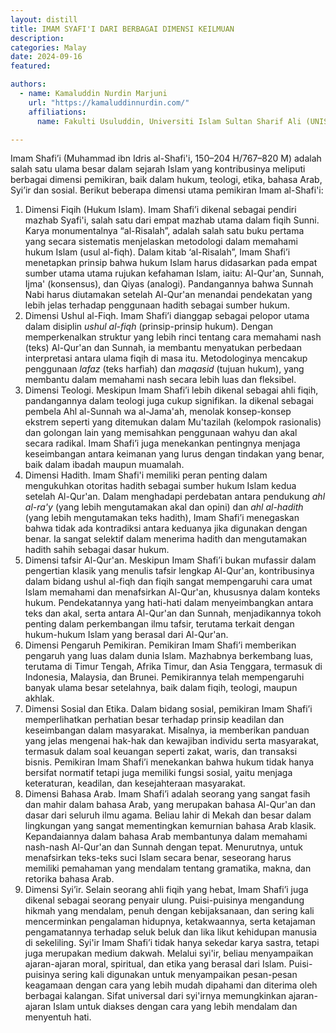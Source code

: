 ```yaml
---
layout: distill
title: IMAM SYAFI'I DARI BERBAGAI DIMENSI KEILMUAN
description:
categories: Malay
date: 2024-09-16
featured:

authors:
  - name: Kamaluddin Nurdin Marjuni
    url: "https://kamaluddinnurdin.com/"
    affiliations:
      name: Fakulti Usuluddin, Universiti Islam Sultan Sharif Ali (UNISSA)

---
```

Imam Shafi’i (Muhammad ibn Idris al-Shafi'i, 150–204 H/767–820 M) adalah salah satu ulama besar dalam sejarah Islam yang kontribusinya meliputi berbagai dimensi pemikiran, baik dalam hukum, teologi, etika, bahasa Arab, Syi’ir dan sosial. Berikut beberapa dimensi utama pemikiran Imam al-Shafi'i:
1. Dimensi Fiqih (Hukum Islam).
Imam Shafi’i dikenal sebagai pendiri mazhab Syafi'i, salah satu dari empat mazhab utama dalam fiqih Sunni. Karya monumentalnya “al-Risalah”, adalah salah satu buku pertama yang secara sistematis menjelaskan metodologi dalam memahami hukum Islam (usul al-fiqh). Dalam kitab ‘al-Risalah”, Imam Shafi’i menetapkan prinsip bahwa hukum Islam harus didasarkan pada empat sumber utama utama rujukan kefahaman Islam, iaitu: Al-Qur'an, Sunnah, Ijma' (konsensus), dan Qiyas (analogi). Pandangannya bahwa Sunnah Nabi harus diutamakan setelah Al-Qur'an menandai pendekatan yang lebih jelas terhadap penggunaan hadith sebagai sumber hukum.
2. Dimensi Ushul al-Fiqh.
Imam Shafi’i dianggap sebagai pelopor utama dalam disiplin *ushul al-fiqh* (prinsip-prinsip hukum). Dengan memperkenalkan struktur yang lebih rinci tentang cara memahami nash (teks) Al-Qur'an dan Sunnah, ia membantu menyatukan perbedaan interpretasi antara ulama fiqih di masa itu. Metodologinya mencakup penggunaan *lafaz* (teks harfiah) dan *maqasid* (tujuan hukum), yang membantu dalam memahami nash secara lebih luas dan fleksibel.
3. Dimensi Teologi.
Meskipun Imam Shafi’i lebih dikenal sebagai ahli fiqih, pandangannya dalam teologi juga cukup signifikan. Ia dikenal sebagai pembela Ahl al-Sunnah wa al-Jama'ah, menolak konsep-konsep ekstrem seperti yang ditemukan dalam Mu'tazilah (kelompok rasionalis) dan golongan lain yang memisahkan penggunaan wahyu dan akal secara radikal. Imam Shafi’i juga menekankan pentingnya menjaga keseimbangan antara keimanan yang lurus dengan tindakan yang benar, baik dalam ibadah maupun muamalah.
4. Dimensi Hadith.
Imam Shafi'i memiliki peran penting dalam mengukuhkan otoritas hadith sebagai sumber hukum Islam kedua setelah Al-Qur'an. Dalam menghadapi perdebatan antara pendukung *ahl al-ra'y* (yang lebih mengutamakan akal dan opini) dan *ahl al-hadith* (yang lebih mengutamakan teks hadith), Imam Shafi’i menegaskan bahwa tidak ada kontradiksi antara keduanya jika digunakan dengan benar. Ia sangat selektif dalam menerima hadith dan mengutamakan hadith sahih sebagai dasar hukum.
5. Dimensi tafsir Al-Qur'an.
Meskipun Imam Shafi’i bukan mufassir dalam pengertian klasik yang menulis tafsir lengkap Al-Qur'an, kontribusinya dalam bidang ushul al-fiqh dan fiqih sangat mempengaruhi cara umat Islam memahami dan menafsirkan Al-Qur'an, khususnya dalam konteks hukum. Pendekatannya yang hati-hati dalam menyeimbangkan antara teks dan akal, serta antara Al-Qur'an dan Sunnah, menjadikannya tokoh penting dalam perkembangan ilmu tafsir, terutama terkait dengan hukum-hukum Islam yang berasal dari Al-Qur'an.
6. Dimensi Pengaruh Pemikiran.
Pemikiran Imam Shafi’i memberikan pengaruh yang luas dalam dunia Islam. Mazhabnya berkembang luas, terutama di Timur Tengah, Afrika Timur, dan Asia Tenggara, termasuk di Indonesia, Malaysia, dan Brunei. Pemikirannya telah mempengaruhi banyak ulama besar setelahnya, baik dalam fiqih, teologi, maupun akhlak.
7. Dimensi Sosial dan Etika.
Dalam bidang sosial, pemikiran Imam Shafi’i memperlihatkan perhatian besar terhadap prinsip keadilan dan keseimbangan dalam masyarakat. Misalnya, ia memberikan panduan yang jelas mengenai hak-hak dan kewajiban individu serta masyarakat, termasuk dalam soal keuangan seperti zakat, waris, dan transaksi bisnis. Pemikiran Imam Shafi’i menekankan bahwa hukum tidak hanya bersifat normatif tetapi juga memiliki fungsi sosial, yaitu menjaga keteraturan, keadilan, dan kesejahteraan masyarakat.
8. Dimensi Bahasa Arab.
Imam Shafi’i adalah seorang yang sangat fasih dan mahir dalam bahasa Arab, yang merupakan bahasa Al-Qur'an dan dasar dari seluruh ilmu agama. Beliau lahir di Mekah dan besar dalam lingkungan yang sangat mementingkan kemurnian bahasa Arab klasik. Kepandaiannya dalam bahasa Arab membantunya dalam memahami nash-nash Al-Qur'an dan Sunnah dengan tepat. Menurutnya, untuk menafsirkan teks-teks suci Islam secara benar, seseorang harus memiliki pemahaman yang mendalam tentang gramatika, makna, dan retorika bahasa Arab.
9. Dimensi Syi’ir.
Selain seorang ahli fiqih yang hebat, Imam Shafi’i juga dikenal sebagai seorang penyair ulung. Puisi-puisinya mengandung hikmah yang mendalam, penuh dengan kebijaksanaan, dan sering kali mencerminkan pengalaman hidupnya, ketakwaannya, serta ketajaman pengamatannya terhadap seluk beluk dan lika likut kehidupan manusia di sekeliling.
Syi'ir Imam Shafi’i tidak hanya sekedar karya sastra, tetapi juga merupakan medium dakwah. Melalui syi'ir, beliau menyampaikan ajaran-ajaran moral, spiritual, dan etika yang berasal dari Islam. Puisi-puisinya sering kali digunakan untuk menyampaikan pesan-pesan keagamaan dengan cara yang lebih mudah dipahami dan diterima oleh berbagai kalangan. Sifat universal dari syi'irnya memungkinkan ajaran-ajaran Islam untuk diakses dengan cara yang lebih mendalam dan menyentuh hati.
 
